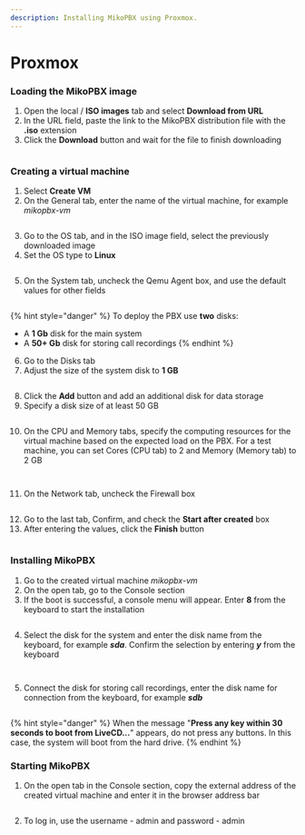 ```yaml
---
description: Installing MikoPBX using Proxmox.
---
```


# Proxmox

### **Loading the MikoPBX image**

1. Open the local / **ISO images** tab and select **Download from URL**
2. In the URL field, paste the link to the MikoPBX distribution file with the **.iso** extension
3. Click the **Download** button and wait for the file to finish downloading

<figure><img src="../../.gitbook/assets/MikoPBXProxmoxInstallation_1_1.png" alt=""><figcaption></figcaption></figure>

### **Creating a virtual machine**

1. Select **Create VM**
2. On the General tab, enter the name of the virtual machine, for example _mikopbx-vm_

<figure><img src="../../.gitbook/assets/MikoPBXProxmoxInstallation_2_1.png" alt=""><figcaption></figcaption></figure>

3. Go to the OS tab, and in the ISO image field, select the previously downloaded image
4. Set the OS type to **Linux**

<figure><img src="../../.gitbook/assets/MikoPBXProxmoxInstallation_3_1.png" alt=""><figcaption></figcaption></figure>

5. On the System tab, uncheck the Qemu Agent box, and use the default values for other fields

<figure><img src="../../.gitbook/assets/MikoPBXProxmoxInstallation_4_1.png" alt=""><figcaption></figcaption></figure>

{% hint style="danger" %}
To deploy the PBX use **two** disks:

* A **1 Gb** disk for the main system
* A **50+ Gb** disk for storing call recordings
{% endhint %}

6. Go to the Disks tab
7. Adjust the size of the system disk to **1 GB**

<figure><img src="../../.gitbook/assets/MikoPBXProxmoxInstallation_5_1.png" alt=""><figcaption></figcaption></figure>

8. Click the **Add** button and add an additional disk for data storage
9. Specify a disk size of at least 50 GB

<figure><img src="../../.gitbook/assets/MikoPBXProxmoxInstallation_6_1.png" alt=""><figcaption></figcaption></figure>

10. On the CPU and Memory tabs, specify the computing resources for the virtual machine based on the expected load on the PBX. For a test machine, you can set Cores (CPU tab) to 2 and Memory (Memory tab) to 2 GB

<figure><img src="../../.gitbook/assets/MikoPBXProxmoxInstallation_7_1.png" alt=""><figcaption></figcaption></figure>

<figure><img src="../../.gitbook/assets/MikoPBXProxmoxInstallation_8_1.png" alt=""><figcaption></figcaption></figure>

11. On the Network tab, uncheck the Firewall box

<figure><img src="../../.gitbook/assets/MikoPBXProxmoxInstallation_9_2.png" alt=""><figcaption></figcaption></figure>

12. Go to the last tab, Confirm, and check the **Start after created** box
13. After entering the values, click the **Finish** button

<figure><img src="../../.gitbook/assets/MikoPBXProxmoxInstallation_10_1.png" alt=""><figcaption></figcaption></figure>

### **Installing MikoPBX**

1. Go to the created virtual machine _mikopbx-vm_
2. On the open tab, go to the Console section
3. If the boot is successful, a console menu will appear. Enter **8** from the keyboard to start the installation

<figure><img src="../../.gitbook/assets/MikoPBXProxmoxInstallation_11_1.png" alt=""><figcaption></figcaption></figure>

4. Select the disk for the system and enter the disk name from the keyboard, for example _**sda**_. Confirm the selection by entering _**y**_ from the keyboard

<figure><img src="../../.gitbook/assets/MikoPBXProxmoxInstallation_12_1.png" alt=""><figcaption></figcaption></figure>

<figure><img src="../../.gitbook/assets/MikoPBXProxmoxInstallation_13_1.png" alt=""><figcaption></figcaption></figure>

5. Connect the disk for storing call recordings, enter the disk name for connection from the keyboard, for example _**sdb**_

<figure><img src="../../.gitbook/assets/MikoPBXProxmoxInstallation_14_1.png" alt=""><figcaption></figcaption></figure>

{% hint style="danger" %}
When the message "**Press any key within 30 seconds to boot from LiveCD...**" appears, do not press any buttons. In this case, the system will boot from the hard drive.
{% endhint %}

### **Starting MikoPBX**

1. On the open tab in the Console section, copy the external address of the created virtual machine and enter it in the browser address bar

<figure><img src="../../.gitbook/assets/MikoPBXProxmoxInstallation_15_1.png" alt=""><figcaption></figcaption></figure>

2. To log in, use the username - admin and password - admin

<figure><img src="../../.gitbook/assets/MikoPBXProxmoxInstallation_17 (1).png" alt=""><figcaption></figcaption></figure>
